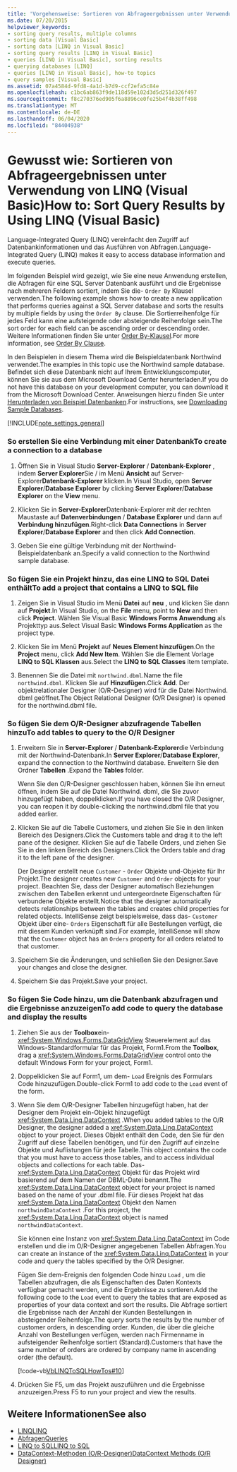 ```yaml
---
title: 'Vorgehensweise: Sortieren von Abfrageergebnissen unter Verwendung von LINQ'
ms.date: 07/20/2015
helpviewer_keywords:
- sorting query results, multiple columns
- sorting data [Visual Basic]
- sorting data [LINQ in Visual Basic]
- sorting query results [LINQ in Visual Basic]
- queries [LINQ in Visual Basic], sorting results
- querying databases [LINQ]
- queries [LINQ in Visual Basic], how-to topics
- query samples [Visual Basic]
ms.assetid: 07a4584d-9fd8-4a1d-b7d9-ccf2efa5c84e
ms.openlocfilehash: c1bc6ab863f9de118d59e102d3d5d251d326f497
ms.sourcegitcommit: f8c270376ed905f6a8896ce0fe25b4f4b38ff498
ms.translationtype: MT
ms.contentlocale: de-DE
ms.lasthandoff: 06/04/2020
ms.locfileid: "84404938"
---
```

# <a name="how-to-sort-query-results-by-using-linq-visual-basic"></a><span data-ttu-id="21df5-102">Gewusst wie: Sortieren von Abfrageergebnissen unter Verwendung von LINQ (Visual Basic)</span><span class="sxs-lookup"><span data-stu-id="21df5-102">How to: Sort Query Results by Using LINQ (Visual Basic)</span></span>
<span data-ttu-id="21df5-103">Language-Integrated Query (LINQ) vereinfacht den Zugriff auf Datenbankinformationen und das Ausführen von Abfragen.</span><span class="sxs-lookup"><span data-stu-id="21df5-103">Language-Integrated Query (LINQ) makes it easy to access database information and execute queries.</span></span>  
  
 <span data-ttu-id="21df5-104">Im folgenden Beispiel wird gezeigt, wie Sie eine neue Anwendung erstellen, die Abfragen für eine SQL Server Datenbank ausführt und die Ergebnisse nach mehreren Feldern sortiert, indem Sie die- `Order By` Klausel verwenden.</span><span class="sxs-lookup"><span data-stu-id="21df5-104">The following example shows how to create a new application that performs queries against a SQL Server database and sorts the results by multiple fields by using the `Order By` clause.</span></span> <span data-ttu-id="21df5-105">Die Sortierreihenfolge für jedes Feld kann eine aufsteigende oder absteigende Reihenfolge sein.</span><span class="sxs-lookup"><span data-stu-id="21df5-105">The sort order for each field can be ascending order or descending order.</span></span> <span data-ttu-id="21df5-106">Weitere Informationen finden Sie unter [Order By-Klausel](../../../language-reference/queries/order-by-clause.md).</span><span class="sxs-lookup"><span data-stu-id="21df5-106">For more information, see [Order By Clause](../../../language-reference/queries/order-by-clause.md).</span></span>  
  
 <span data-ttu-id="21df5-107">In den Beispielen in diesem Thema wird die Beispieldatenbank Northwind verwendet.</span><span class="sxs-lookup"><span data-stu-id="21df5-107">The examples in this topic use the Northwind sample database.</span></span> <span data-ttu-id="21df5-108">Befindet sich diese Datenbank nicht auf Ihrem Entwicklungscomputer, können Sie sie aus dem Microsoft Download Center herunterladen.</span><span class="sxs-lookup"><span data-stu-id="21df5-108">If you do not have this database on your development computer, you can download it from the Microsoft Download Center.</span></span> <span data-ttu-id="21df5-109">Anweisungen hierzu finden Sie unter [Herunterladen von Beispiel Datenbanken](../../../../framework/data/adonet/sql/linq/downloading-sample-databases.md).</span><span class="sxs-lookup"><span data-stu-id="21df5-109">For instructions, see [Downloading Sample Databases](../../../../framework/data/adonet/sql/linq/downloading-sample-databases.md).</span></span>  
  
[!INCLUDE[note_settings_general](~/includes/note-settings-general-md.md)]  
  
### <a name="to-create-a-connection-to-a-database"></a><span data-ttu-id="21df5-110">So erstellen Sie eine Verbindung mit einer Datenbank</span><span class="sxs-lookup"><span data-stu-id="21df5-110">To create a connection to a database</span></span>  
  
1. <span data-ttu-id="21df5-111">Öffnen Sie in Visual Studio **Server-Explorer** / **Datenbank-Explorer** , indem **Server Explorer**Sie / im Menü **Ansicht** auf Server-Explorer**Datenbank-Explorer** klicken.</span><span class="sxs-lookup"><span data-stu-id="21df5-111">In Visual Studio, open **Server Explorer**/**Database Explorer** by clicking **Server Explorer**/**Database Explorer** on the **View** menu.</span></span>  
  
2. <span data-ttu-id="21df5-112">Klicken Sie in **Server-Explorer**Datenbank-Explorer mit der rechten Maustaste auf **Datenverbindungen** / **Database Explorer** und dann auf **Verbindung hinzufügen**.</span><span class="sxs-lookup"><span data-stu-id="21df5-112">Right-click **Data Connections** in **Server Explorer**/**Database Explorer** and then click **Add Connection**.</span></span>  
  
3. <span data-ttu-id="21df5-113">Geben Sie eine gültige Verbindung mit der Northwind-Beispieldatenbank an.</span><span class="sxs-lookup"><span data-stu-id="21df5-113">Specify a valid connection to the Northwind sample database.</span></span>  
  
### <a name="to-add-a-project-that-contains-a-linq-to-sql-file"></a><span data-ttu-id="21df5-114">So fügen Sie ein Projekt hinzu, das eine LINQ to SQL Datei enthält</span><span class="sxs-lookup"><span data-stu-id="21df5-114">To add a project that contains a LINQ to SQL file</span></span>  
  
1. <span data-ttu-id="21df5-115">Zeigen Sie in Visual Studio im Menü **Datei** auf **neu** , und klicken Sie dann auf **Projekt**.</span><span class="sxs-lookup"><span data-stu-id="21df5-115">In Visual Studio, on the **File** menu, point to **New** and then click **Project**.</span></span> <span data-ttu-id="21df5-116">Wählen Sie Visual Basic **Windows Forms Anwendung** als Projekttyp aus.</span><span class="sxs-lookup"><span data-stu-id="21df5-116">Select Visual Basic **Windows Forms Application** as the project type.</span></span>  
  
2. <span data-ttu-id="21df5-117">Klicken Sie im Menü **Projekt** auf **Neues Element hinzufügen**.</span><span class="sxs-lookup"><span data-stu-id="21df5-117">On the **Project** menu, click **Add New Item**.</span></span> <span data-ttu-id="21df5-118">Wählen Sie die Element Vorlage **LINQ to SQL Klassen** aus.</span><span class="sxs-lookup"><span data-stu-id="21df5-118">Select the **LINQ to SQL Classes** item template.</span></span>  
  
3. <span data-ttu-id="21df5-119">Benennen Sie die Datei mit `northwind.dbml`.</span><span class="sxs-lookup"><span data-stu-id="21df5-119">Name the file `northwind.dbml`.</span></span> <span data-ttu-id="21df5-120">Klicken Sie auf **Hinzufügen**.</span><span class="sxs-lookup"><span data-stu-id="21df5-120">Click **Add**.</span></span> <span data-ttu-id="21df5-121">Der objektrelationaler Designer (O/R-Designer) wird für die Datei Northwind. dbml geöffnet.</span><span class="sxs-lookup"><span data-stu-id="21df5-121">The Object Relational Designer (O/R Designer) is opened for the northwind.dbml file.</span></span>  
  
### <a name="to-add-tables-to-query-to-the-or-designer"></a><span data-ttu-id="21df5-122">So fügen Sie dem O/R-Designer abzufragende Tabellen hinzu</span><span class="sxs-lookup"><span data-stu-id="21df5-122">To add tables to query to the O/R Designer</span></span>  
  
1. <span data-ttu-id="21df5-123">Erweitern Sie in **Server-Explorer** / **Datenbank-Explorer**die Verbindung mit der Northwind-Datenbank.</span><span class="sxs-lookup"><span data-stu-id="21df5-123">In **Server Explorer**/**Database Explorer**, expand the connection to the Northwind database.</span></span> <span data-ttu-id="21df5-124">Erweitern Sie den Ordner **Tabellen** .</span><span class="sxs-lookup"><span data-stu-id="21df5-124">Expand the **Tables** folder.</span></span>  
  
     <span data-ttu-id="21df5-125">Wenn Sie den O/R-Designer geschlossen haben, können Sie ihn erneut öffnen, indem Sie auf die Datei Northwind. dbml, die Sie zuvor hinzugefügt haben, doppelklicken.</span><span class="sxs-lookup"><span data-stu-id="21df5-125">If you have closed the O/R Designer, you can reopen it by double-clicking the northwind.dbml file that you added earlier.</span></span>  
  
2. <span data-ttu-id="21df5-126">Klicken Sie auf die Tabelle Customers, und ziehen Sie Sie in den linken Bereich des Designers.</span><span class="sxs-lookup"><span data-stu-id="21df5-126">Click the Customers table and drag it to the left pane of the designer.</span></span> <span data-ttu-id="21df5-127">Klicken Sie auf die Tabelle Orders, und ziehen Sie Sie in den linken Bereich des Designers.</span><span class="sxs-lookup"><span data-stu-id="21df5-127">Click the Orders table and drag it to the left pane of the designer.</span></span>  
  
     <span data-ttu-id="21df5-128">Der Designer erstellt neue `Customer` - `Order` Objekte und-Objekte für Ihr Projekt.</span><span class="sxs-lookup"><span data-stu-id="21df5-128">The designer creates new `Customer` and `Order` objects for your project.</span></span> <span data-ttu-id="21df5-129">Beachten Sie, dass der Designer automatisch Beziehungen zwischen den Tabellen erkennt und untergeordnete Eigenschaften für verbundene Objekte erstellt.</span><span class="sxs-lookup"><span data-stu-id="21df5-129">Notice that the designer automatically detects relationships between the tables and creates child properties for related objects.</span></span> <span data-ttu-id="21df5-130">IntelliSense zeigt beispielsweise, dass das- `Customer` Objekt über eine- `Orders` Eigenschaft für alle Bestellungen verfügt, die mit diesem Kunden verknüpft sind.</span><span class="sxs-lookup"><span data-stu-id="21df5-130">For example, IntelliSense will show that the `Customer` object has an `Orders` property for all orders related to that customer.</span></span>  
  
3. <span data-ttu-id="21df5-131">Speichern Sie die Änderungen, und schließen Sie den Designer.</span><span class="sxs-lookup"><span data-stu-id="21df5-131">Save your changes and close the designer.</span></span>  
  
4. <span data-ttu-id="21df5-132">Speichern Sie das Projekt.</span><span class="sxs-lookup"><span data-stu-id="21df5-132">Save your project.</span></span>  
  
### <a name="to-add-code-to-query-the-database-and-display-the-results"></a><span data-ttu-id="21df5-133">So fügen Sie Code hinzu, um die Datenbank abzufragen und die Ergebnisse anzuzeigen</span><span class="sxs-lookup"><span data-stu-id="21df5-133">To add code to query the database and display the results</span></span>  
  
1. <span data-ttu-id="21df5-134">Ziehen Sie aus der **Toolbox**ein- <xref:System.Windows.Forms.DataGridView> Steuerelement auf das Windows-Standardformular für das Projekt, Form1.</span><span class="sxs-lookup"><span data-stu-id="21df5-134">From the **Toolbox**, drag a <xref:System.Windows.Forms.DataGridView> control onto the default Windows Form for your project, Form1.</span></span>  
  
2. <span data-ttu-id="21df5-135">Doppelklicken Sie auf Form1, um dem- `Load` Ereignis des Formulars Code hinzuzufügen.</span><span class="sxs-lookup"><span data-stu-id="21df5-135">Double-click Form1 to add code to the `Load` event of the form.</span></span>  
  
3. <span data-ttu-id="21df5-136">Wenn Sie dem O/R-Designer Tabellen hinzugefügt haben, hat der Designer dem Projekt ein-Objekt hinzugefügt <xref:System.Data.Linq.DataContext> .</span><span class="sxs-lookup"><span data-stu-id="21df5-136">When you added tables to the O/R Designer, the designer added a <xref:System.Data.Linq.DataContext> object to your project.</span></span> <span data-ttu-id="21df5-137">Dieses Objekt enthält den Code, den Sie für den Zugriff auf diese Tabellen benötigen, und für den Zugriff auf einzelne Objekte und Auflistungen für jede Tabelle.</span><span class="sxs-lookup"><span data-stu-id="21df5-137">This object contains the code that you must have to access those tables, and to access individual objects and collections for each table.</span></span> <span data-ttu-id="21df5-138">Das- <xref:System.Data.Linq.DataContext> Objekt für das Projekt wird basierend auf dem Namen der DBML-Datei benannt.</span><span class="sxs-lookup"><span data-stu-id="21df5-138">The <xref:System.Data.Linq.DataContext> object for your project is named based on the name of your .dbml file.</span></span> <span data-ttu-id="21df5-139">Für dieses Projekt hat das <xref:System.Data.Linq.DataContext> Objekt den Namen `northwindDataContext` .</span><span class="sxs-lookup"><span data-stu-id="21df5-139">For this project, the <xref:System.Data.Linq.DataContext> object is named `northwindDataContext`.</span></span>  
  
     <span data-ttu-id="21df5-140">Sie können eine Instanz von <xref:System.Data.Linq.DataContext> im Code erstellen und die im O/R-Designer angegebenen Tabellen Abfragen.</span><span class="sxs-lookup"><span data-stu-id="21df5-140">You can create an instance of the <xref:System.Data.Linq.DataContext> in your code and query the tables specified by the O/R Designer.</span></span>  
  
     <span data-ttu-id="21df5-141">Fügen Sie dem-Ereignis den folgenden Code hinzu `Load` , um die Tabellen abzufragen, die als Eigenschaften des Daten Kontexts verfügbar gemacht werden, und die Ergebnisse zu sortieren.</span><span class="sxs-lookup"><span data-stu-id="21df5-141">Add the following code to the `Load` event to query the tables that are exposed as properties of your data context and sort the results.</span></span> <span data-ttu-id="21df5-142">Die Abfrage sortiert die Ergebnisse nach der Anzahl der Kunden Bestellungen in absteigender Reihenfolge.</span><span class="sxs-lookup"><span data-stu-id="21df5-142">The query sorts the results by the number of customer orders, in descending order.</span></span> <span data-ttu-id="21df5-143">Kunden, die über die gleiche Anzahl von Bestellungen verfügen, werden nach Firmenname in aufsteigender Reihenfolge sortiert (Standard).</span><span class="sxs-lookup"><span data-stu-id="21df5-143">Customers that have the same number of orders are ordered by company name in ascending order (the default).</span></span>  
  
     [!code-vb[VbLINQToSQLHowTos#10](~/samples/snippets/visualbasic/VS_Snippets_VBCSharp/VbLINQtoSQLHowTos/VB/Form4.vb#10)]  
  
4. <span data-ttu-id="21df5-144">Drücken Sie F5, um das Projekt auszuführen und die Ergebnisse anzuzeigen.</span><span class="sxs-lookup"><span data-stu-id="21df5-144">Press F5 to run your project and view the results.</span></span>  
  
## <a name="see-also"></a><span data-ttu-id="21df5-145">Weitere Informationen</span><span class="sxs-lookup"><span data-stu-id="21df5-145">See also</span></span>

- [<span data-ttu-id="21df5-146">LINQ</span><span class="sxs-lookup"><span data-stu-id="21df5-146">LINQ</span></span>](index.md)
- [<span data-ttu-id="21df5-147">Abfragen</span><span class="sxs-lookup"><span data-stu-id="21df5-147">Queries</span></span>](../../../language-reference/queries/index.md)
- [<span data-ttu-id="21df5-148">LINQ to SQL</span><span class="sxs-lookup"><span data-stu-id="21df5-148">LINQ to SQL</span></span>](../../../../framework/data/adonet/sql/linq/index.md)
- [<span data-ttu-id="21df5-149">DataContext-Methoden (O/R-Designer)</span><span class="sxs-lookup"><span data-stu-id="21df5-149">DataContext Methods (O/R Designer)</span></span>](/visualstudio/data-tools/datacontext-methods-o-r-designer)
